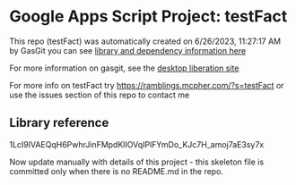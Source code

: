 # Google Apps Script Project: testFact
This repo (testFact) was automatically created on 6/26/2023, 11:27:17 AM by GasGit
you can see [library and dependency information here](dependencies.md)

For more information on gasgit, see the [desktop liberation site](https://ramblings.mcpher.com/drive-sdk-and-github/migrategasgit/ "desktop liberation")

For more info on testFact try https://ramblings.mcpher.com/?s=testFact or use the issues section of this repo to contact me
## Library reference
1LcI9lVAEQqH6PwhrJinFMpdKlIOVqIPlFYmDo_KJc7H_amoj7aE3sy7x

Now update manually with details of this project - this skeleton file is committed only when there is no README.md in the repo.